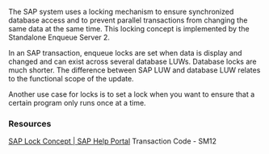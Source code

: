 The SAP system uses a locking mechanism to ensure synchronized database access and to prevent parallel transactions from changing the same data at the same time. This locking concept is implemented by the Standalone Enqueue Server 2.

In an SAP transaction, enqueue locks are set when data is display and changed and can exist across several database LUWs. Database locks are much shorter. The difference between SAP LUW and database LUW relates to the functional scope of the update.

Another use case for locks is to set a lock when you want to ensure that a certain program only runs once at a time.
### Resources
[SAP Lock Concept | SAP Help Portal](https://help.sap.com/docs/ABAP_PLATFORM_NEW/6568469cf5a1460a8d85c58b83d21ec2/47df116e6abf296fe10000000a42189b.html?locale=en-US)
Transaction Code - SM12
